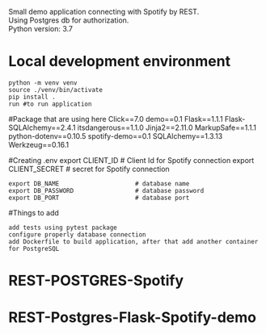 Small demo application connecting with Spotify by REST.\
Using Postgres db for authorization.\
Python version: 3.7



# Local development environment

    python -m venv venv
    source ./venv/bin/activate
    pip install .
    run #to run application
    

#Package that are using here
    Click==7.0
    demo==0.1
    Flask==1.1.1
    Flask-SQLAlchemy==2.4.1
    itsdangerous==1.1.0
    Jinja2==2.11.0
    MarkupSafe==1.1.1
    python-dotenv==0.10.5
    spotify-demo==0.1
    SQLAlchemy==1.3.13
    Werkzeug==0.16.1
    
    
#Creating .env 
    export CLIENT_ID                   # Client Id for Spotify connection
    export CLIENT_SECRET               # secret for Spotify connection
    
    
    export DB_NAME                     # database name
    export DB_PASSWORD                 # database password
    export DB_PORT                     # database port
    


#Things to add

    add tests using pytest package
    configure properly database connection
    add Dockerfile to build application, after that add another container for PostgreSQL

# REST-POSTGRES-Spotify
# REST-Postgres-Flask-Spotify-demo

